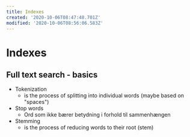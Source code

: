 ```yaml
---
title: Indexes
created: '2020-10-06T08:47:48.701Z'
modified: '2020-10-06T08:56:06.583Z'
---
```


# Indexes
## Full text search - basics
- Tokenization
  * is the process of splitting into individual words (maybe based on "spaces")
- Stop words
  * Ord som ikke bærer betydning i forhold til sammenhængen
- Stemming
  * is the process of reducing words to their root (stem)
